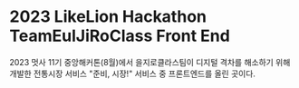 # 2023 LikeLion Hackathon TeamEulJiRoClass Front End
2023 멋사 11기 중앙해커톤(8월)에서 을지로클라스팀이 디지털 격차를 해소하기 위해 개발한 전통시장 서비스 "준비, 시장!" 서비스 중 프론트엔드를 올린 곳이다.

